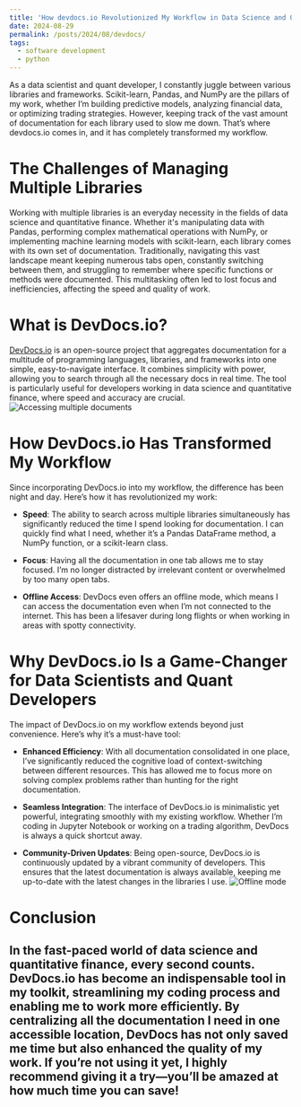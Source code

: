 ```yaml
---
title: 'How devdocs.io Revolutionized My Workflow in Data Science and Quantitative Finance'
date: 2024-08-29
permalink: /posts/2024/08/devdocs/
tags:
  - software development
  - python
---
```


As a data scientist and quant developer, I constantly juggle between various libraries and frameworks. Scikit-learn, Pandas, and NumPy are the pillars of my work, whether I’m building predictive models, analyzing financial data, or optimizing trading strategies. However, keeping track of the vast amount of documentation for each library used to slow me down. That’s where devdocs.io comes in, and it has completely transformed my workflow.

The Challenges of Managing Multiple Libraries
======

Working with multiple libraries is an everyday necessity in the fields of data science and quantitative finance. Whether it's manipulating data with Pandas, performing complex mathematical operations with NumPy, or implementing machine learning models with scikit-learn, each library comes with its own set of documentation. Traditionally, navigating this vast landscape meant keeping numerous tabs open, constantly switching between them, and struggling to remember where specific functions or methods were documented. This multitasking often led to lost focus and inefficiencies, affecting the speed and quality of work.

What is DevDocs.io?
======

[DevDocs.io](https://devdocs.io) is an open-source project that aggregates documentation for a multitude of programming languages, libraries, and frameworks into one simple, easy-to-navigate interface. It combines simplicity with power, allowing you to search through all the necessary docs in real time. The tool is particularly useful for developers working in data science and quantitative finance, where speed and accuracy are crucial.
![Accessing multiple documents](baobach/baobach.github.io/images/blogs/multi-docs.gif)

How DevDocs.io Has Transformed My Workflow
======

Since incorporating DevDocs.io into my workflow, the difference has been night and day. Here’s how it has revolutionized my work:

- **Speed**: The ability to search across multiple libraries simultaneously has significantly reduced the time I spend looking for documentation. I can quickly find what I need, whether it’s a Pandas DataFrame method, a NumPy function, or a scikit-learn class.

- **Focus**: Having all the documentation in one tab allows me to stay focused. I’m no longer distracted by irrelevant content or overwhelmed by too many open tabs.

- **Offline Access**: DevDocs even offers an offline mode, which means I can access the documentation even when I’m not connected to the internet. This has been a lifesaver during long flights or when working in areas with spotty connectivity.

Why DevDocs.io Is a Game-Changer for Data Scientists and Quant Developers
======

The impact of DevDocs.io on my workflow extends beyond just convenience. Here’s why it’s a must-have tool:

- **Enhanced Efficiency**: With all documentation consolidated in one place, I’ve significantly reduced the cognitive load of context-switching between different resources. This has allowed me to focus more on solving complex problems rather than hunting for the right documentation.

- **Seamless Integration**: The interface of DevDocs.io is minimalistic yet powerful, integrating smoothly with my existing workflow. Whether I’m coding in Jupyter Notebook or working on a trading algorithm, DevDocs is always a quick shortcut away.

- **Community-Driven Updates**: Being open-source, DevDocs.io is continuously updated by a vibrant community of developers. This ensures that the latest documentation is always available, keeping me up-to-date with the latest changes in the libraries I use.
![Offline mode](baobach/baobach.github.io/images/blogs/offline-mode.gif)

Conclusion
======

In the fast-paced world of data science and quantitative finance, every second counts. DevDocs.io has become an indispensable tool in my toolkit, streamlining my coding process and enabling me to work more efficiently. By centralizing all the documentation I need in one accessible location, DevDocs has not only saved me time but also enhanced the quality of my work. If you’re not using it yet, I highly recommend giving it a try—you’ll be amazed at how much time you can save!
------
